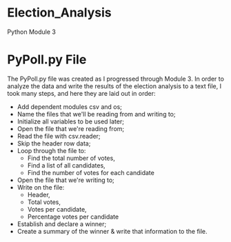 # Election_Analysis
Python Module 3

# PyPoll.py File
The PyPoll.py file was created as I progressed through Module 3.  In order to analyze the data and write the results of the election analysis to a text file, I took many steps, and here they are laid out in order:  
- Add dependent modules csv and os;
- Name the files that we'll be reading from and writing to;
- Initialize all variables to be used later;
- Open the file that we're reading from;
- Read the file with csv.reader;
- Skip the header row data;
- Loop through the file to:
	- Find the total number of votes,
	- Find a list of all candidates,
	- Find the number of votes for each candidate
- Open the file that we're writing to;
- Write on the file:
	- Header,
	- Total votes,
	- Votes per candidate,
	- Percentage votes per candidate
- Establish and declare a winner;
- Create a summary of the winner & write that information to the file.
